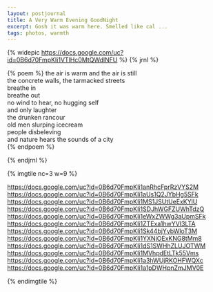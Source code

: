```yaml
---
layout: postjournal
title: A Very Warm Evening GoodNight
excerpt: Gosh it was warm here. Smelled like cal ...
tags: photos, warmth
---
```

{% widepic https://docs.google.com/uc?id=0B6d70FmpKIi1VTlHc0MtQWdlNFU %}
{% jrnl %}

{% poem %}
the air is warm and the air is still  
the concrete walls, the tarmacked streets  
breathe in  
breathe out  
no wind to hear, no hugging self  
and only laughter  
the drunken rancour  
old men slurping icecream  
people disbeleving  
and nature hears the sounds of a city  
{% endpoem %}

{% endjrnl %}


{% imgtile nc=3 w=9 %}

 https://docs.google.com/uc?id=0B6d70FmpKIi1anRhcFprRzVYS2M https://docs.google.com/uc?id=0B6d70FmpKIi1aUs1Q2JYbHg5SFk
 https://docs.google.com/uc?id=0B6d70FmpKIi1MS1JSUtUeExKYlU https://docs.google.com/uc?id=0B6d70FmpKIi1SDJhWGFZUWhTdzQ
 https://docs.google.com/uc?id=0B6d70FmpKIi1eWxZWWg3aUpmSFk https://docs.google.com/uc?id=0B6d70FmpKIi1ZTExa1hwYVI3LTA
 https://docs.google.com/uc?id=0B6d70FmpKIi1Sk44bjYybWloT3M https://docs.google.com/uc?id=0B6d70FmpKIi1YXNjOExKNG8tMm8
 https://docs.google.com/uc?id=0B6d70FmpKIi1dS1SWHhZLUJOTWM https://docs.google.com/uc?id=0B6d70FmpKIi1MVhpdEtLTk55Vms
 https://docs.google.com/uc?id=0B6d70FmpKIi1a3hWUjRKOHFWQXc https://docs.google.com/uc?id=0B6d70FmpKIi1a1pDWHpnZmJMV0E

{% endimgtile %}


